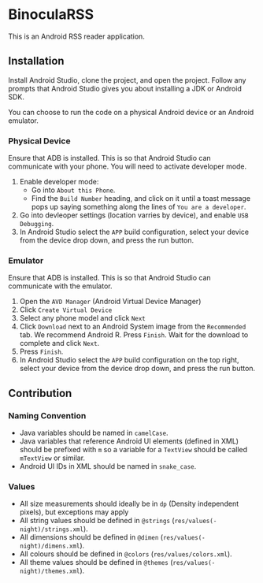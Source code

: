 # BinoculaRSS

This is an Android RSS reader application.

## Installation

Install Android Studio, clone the project, and open the project. Follow any prompts that Android Studio gives you about installing a JDK or Android SDK.

You can choose to run the code on a physical Android device or an Android emulator.

### Physical Device

Ensure that ADB is installed. This is so that Android Studio can communicate with your phone. You will need to activate developer mode. 

1. Enable developer mode:
   - Go into `About this Phone`.
   - Find the `Build Number` heading, and click on it until a toast message pops up saying something along the lines of `You are a developer`.
2. Go into devleoper settings (location varries by device), and enable `USB Debugging`.
3. In Android Studio select the `APP` build configuration, select your device from the device drop down, and press the run button.

### Emulator

Ensure that ADB is installed. This is so that Android Studio can communicate with the emulator.

1. Open the `AVD Manager` (Android Virtual Device Manager)
2. Click `Create Virtual Device`
3. Select any phone model and click `Next`
4. Click `Download` next to an Android System image from the `Recommended` tab. We recommend Android R. Press `Finish`. Wait for the download to complete and click `Next`.
5. Press `Finish`.
3. In Android Studio select the `APP` build configuration on the top right, select your device from the device drop down, and press the run button.

## Contribution

### Naming Convention

- Java variables should be named in `camelCase`.
- Java variables that reference Android UI elements (defined in XML) should be prefixed with `m` so a variable for a `TextView` should be called `mTextView` or similar.
- Android UI IDs in XML should be named in `snake_case`.

### Values

- All size measurements should ideally be in `dp` (Density independent pixels), but exceptions may apply
- All string values should be defined in `@strings` (`res/values(-night)/strings.xml`).
- All dimensions should be defined in `@dimen` (`res/values(-night)/dimens.xml`).
- All colours should be defined in `@colors` (`res/values/colors.xml`).
- All theme values should be defined in `@themes` (`res/values(-night)/themes.xml`).
